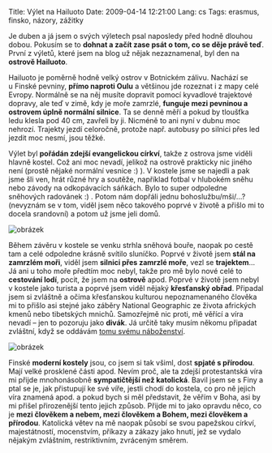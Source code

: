 Title: Výlet na Hailuoto
Date: 2009-04-14 12:21:00
Lang: cs
Tags: erasmus, finsko, názory, zážitky

Je duben a já jsem o svých výletech psal naposledy před hodně dlouhou dobou. Pokusím se to **dohnat a začít zase psát o tom, co se děje právě teď**. První z výletů, které jsem na blog už nějak nezaznamenal, byl den na **ostrově Hailuoto**.

Hailuoto je poměrně hodně velký ostrov v Botnickém zálivu. Nachází se u Finské pevniny, **přímo naproti Oulu** a většinou jde rozeznat i z mapy celé Evropy. Normálně se na něj musíte dopravit pomocí kyvadlové trajektové dopravy, ale teď v zimě, kdy je moře zamrzlé, **funguje mezi pevninou a ostrovem úplně normální silnice**. Ta se denně měří a pokud by tloušťka ledu klesla pod 40 cm, zavřeli by ji. Nicméně to ani nyní v dubnu moc nehrozí. Trajekty jezdí celoročně, protože např. autobusy po silnici přes led jezdit moc nesmí, jsou těžké.

Výlet byl **pořádán zdejší evangelickou církví**, takže z ostrova jsme viděli hlavně kostel. Což ani moc nevadí, jelikož na ostrově prakticky nic jiného není (prostě nějaké normální vesnice :) ). V kostele jsme se najedli a pak jsme šli ven, hrát různé hry a soutěže, například fotbal v hlubokém sněhu nebo závody na odkopávacích sáňkách. Bylo to super odpoledne sněhových radovánek :) . Potom nám dopřáli jednu bohoslužbu/mši/…? (nevyznám se v tom, viděl jsem něco takového poprvé v životě a přišlo mi to docela srandovní) a potom už jsme jeli domů.

![obrázek]({static}/images/106.jpg)

Během závěru v kostele se venku strhla sněhová bouře, naopak po cestě tam a celé odpoledne krásně svítilo sluníčko. Poprvé v životě jsem **stál na zamrzlém moři**, viděl jsem **silnici přes zamrzlé moře**, vezl se **trajektem**… Já ani u toho moře předtím moc nebyl, takže pro mě bylo nové celé to **cestování lodí**, pocit, že jsem na **ostrově** apod. Poprvé v životě jsem nebyl v kostele jako turista a poprvé jsem viděl nějaký **křesťanský obřad**. Připadal jsem si zvláštně a očima křesťanskou kulturou nepoznamenaného člověka mi to přišlo asi stejné jako záběry National Geographic ze života afrických kmenů nebo tibetských mnichů. Samozřejmě nic proti, mě věřící a víra nevadí – jen to pozoruju jako **divák**. Já určitě taky musím někomu připadat zvláštní, když se oddávám [tomu svému náboženství](http://www.hc-kometa.cz/).

![obrázek]({static}/images/107.jpg)

Finské **moderní kostely** jsou, co jsem si tak všiml, dost **spjaté s přírodou**. Mají velké prosklené části apod. Nevím proč, ale ta zdejší protestantská víra mi přijde mnohonásobně **sympatičtější než katolická**. Bavil jsem se s Finy a ptal se je, jak přistupují ke své víře, jestli chodí do kostela, co pro ně jejich víra znamená apod. a pokud bych si měl představit, že věřím v Boha, asi by mi přišel přirozenější tento jejich způsob. Přijde mi to jako opravdu něco, co je **mezi člověkem a nebem, mezi člověkem a Bohem, mezi člověkem a přírodou**. Katolická větev na mě naopak působí se svou papežskou církví, majestátností, mocenstvím, příkazy a zákazy jako hnutí, jež se vydalo nějakým zvláštním, restriktivním, zvráceným směrem.
